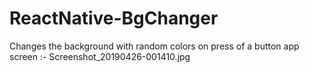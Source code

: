 # ReactNative-BgChanger
Changes the background with random colors on press of a button
app screen :- Screenshot_20190426-001410.jpg
